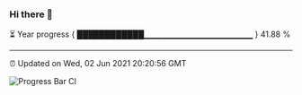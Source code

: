 ### Hi there 👋

⏳ Year progress { ████████████▁▁▁▁▁▁▁▁▁▁▁▁▁▁▁▁▁▁ } 41.88 %

---

⏰ Updated on Wed, 02 Jun 2021 20:20:56 GMT

![Progress Bar CI](https://github.com/liununu/liununu/workflows/Progress%20Bar%20CI/badge.svg)
